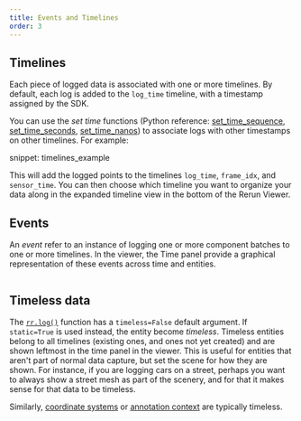```yaml
---
title: Events and Timelines
order: 3
---
```


## Timelines

Each piece of logged data is associated with one or more timelines.
By default, each log is added to the `log_time` timeline, with a timestamp assigned by the SDK.

You can use the _set time_ functions (Python reference: [set_time_sequence](https://ref.rerun.io/docs/python/stable/common/logging_functions/#rerun.set_time_sequence), [set_time_seconds](https://ref.rerun.io/docs/python/stable/common/logging_functions/#rerun.set_time_seconds), [set_time_nanos](https://ref.rerun.io/docs/python/stable/common/logging_functions/#rerun.set_time_nanos)) to associate logs with other timestamps on other timelines. For example:

snippet: timelines_example

This will add the logged points to the timelines `log_time`, `frame_idx`, and `sensor_time`.
You can then choose which timeline you want to organize your data along in the expanded timeline view in the bottom of the Rerun Viewer.

## Events

An _event_ refer to an instance of logging one or more component batches to one or more timelines. In the viewer, the Time panel provide a graphical representation of these events across time and entities.

<picture>
  <img src="https://static.rerun.io/event/57255c0552d76ca2837c2e9581a4dc3534b105a5/full.png" alt="">
  <source media="(max-width: 480px)" srcset="https://static.rerun.io/event/57255c0552d76ca2837c2e9581a4dc3534b105a5/480w.png">
  <source media="(max-width: 768px)" srcset="https://static.rerun.io/event/57255c0552d76ca2837c2e9581a4dc3534b105a5/768w.png">
  <source media="(max-width: 1024px)" srcset="https://static.rerun.io/event/57255c0552d76ca2837c2e9581a4dc3534b105a5/1024w.png">
  <source media="(max-width: 1200px)" srcset="https://static.rerun.io/event/57255c0552d76ca2837c2e9581a4dc3534b105a5/1200w.png">
</picture>


## Timeless data

The [`rr.log()`](https://ref.rerun.io/docs/python/stable/common/logging_functions/#rerun.log) function has a `timeless=False` default argument.
If `static=True` is used instead, the entity become *timeless*. Timeless entities belong to all timelines (existing ones, and ones not yet created) and are shown leftmost in the time panel in the viewer.
This is useful for entities that aren't part of normal data capture, but set the scene for how they are shown.
For instance, if you are logging cars on a street, perhaps you want to always show a street mesh as part of the scenery, and for that it makes sense for that data to be timeless.

Similarly, [coordinate systems](spaces-and-transforms.md) or [annotation context](annotation-context.md) are typically timeless.
